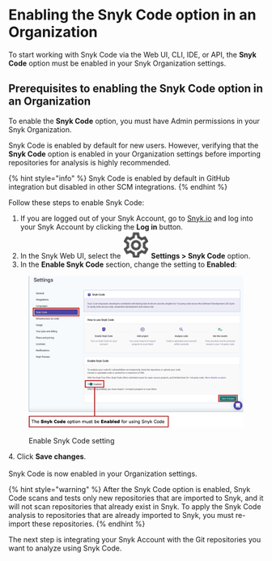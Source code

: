 # Enabling the Snyk Code option in an Organization

To start working with Snyk Code via the Web UI, CLI, IDE, or API, the **Snyk Code** option must be enabled in your Snyk Organization settings.

## Prerequisites to enabling the Snyk Code option in an Organization

To enable the **Snyk Code** option, you must have Admin permissions in your Snyk Organization.

Snyk Code is enabled by default for new users. However, verifying that the **Snyk Code** option is enabled in your Organization settings before importing repositories for analysis is highly recommended.

{% hint style="info" %}
Snyk Code is enabled by default in GitHub integration but disabled in other SCM integrations.
{% endhint %}

Follow these steps to enable Snyk Code:

1. If you are logged out of your Snyk Account, go to [Snyk.io](http://snyk.io) and log into your Snyk Account by clicking the **Log in** button.
2. In the Snyk Web UI, select the <img src="../../../.gitbook/assets/Org Settings button - Icon (1) (1) (1) (1) (1) (1) (1) (1) (1) (1) (1) (1) (1) (1) (1) (1) (1) (1) (1) (1) (1) (1) (1) (1) (1) (1) (1) (1) (1) (1) (1) (1) (1) (1) (1) (1) (1) (1) (1) (1) (1) (1) (1) (1) (1) (1) (1) (1) (1) (1) (1) (1) (6).png" alt="Settings icon" data-size="line"> **Settings > Snyk Code** option.
3. In the **Enable Snyk Code** section, change the setting to **Enabled**:

<figure><img src="../../../.gitbook/assets/image (358).png" alt="Enable Snyk Code setting"><figcaption><p>Enable Snyk Code setting</p></figcaption></figure>

4\. Click **Save changes**.\
\
Snyk Code is now enabled in your Organization settings.

{% hint style="warning" %}
After the Snyk Code option is enabled, Snyk Code scans and tests only new repositories that are imported to Snyk, and it will not scan repositories that already exist in Snyk. To apply the Snyk Code analysis to repositories that are already imported to Snyk, you must re-import these repositories.
{% endhint %}

The next step is integrating your Snyk Account with the Git repositories you want to analyze using Snyk Code.
